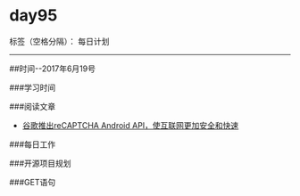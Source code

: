 # day95

标签（空格分隔）： 每日计划

---
##时间--2017年6月19号

###学习时间<br>


###阅读文章<br>
* [谷歌推出reCAPTCHA Android API，使互联网更加安全和快速][1]


###每日工作<br>



###开源项目规划



###GET语句


  [1]: http://www.cnbeta.com/articles/soft/621269.htm